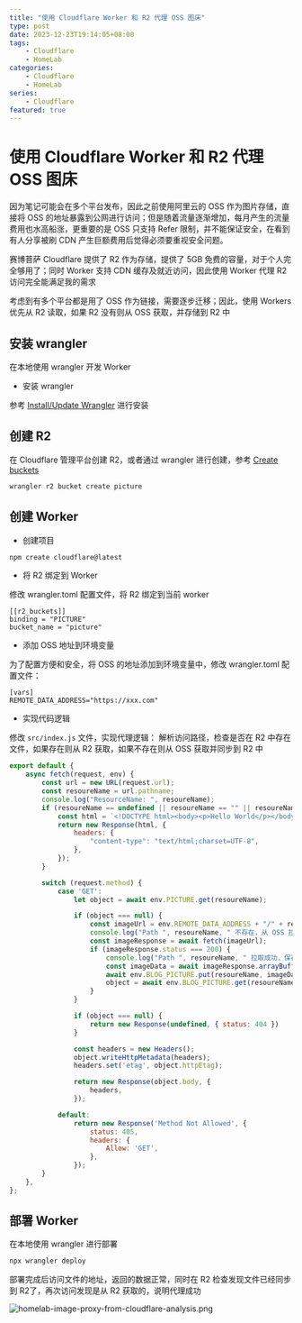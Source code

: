 ```yaml
---
title: "使用 Cloudflare Worker 和 R2 代理 OSS 图床"
type: post
date: 2023-12-23T19:14:05+08:00
tags:
    - Cloudflare
    - HomeLab
categories: 
    - Cloudflare
    - HomeLab
series: 
    - Cloudflare
featured: true  
---
```


# 使用 Cloudflare Worker 和 R2 代理 OSS 图床

因为笔记可能会在多个平台发布，因此之前使用阿里云的 OSS 作为图片存储，直接将 OSS 的地址暴露到公网进行访问；但是随着流量逐渐增加，每月产生的流量费用也水高船涨，更重要的是 OSS 只支持 Refer 限制，并不能保证安全，在看到有人分享被刷 CDN 产生巨额费用后觉得必须要重视安全问题。

赛博菩萨 Cloudflare 提供了 R2 作为存储，提供了 5GB 免费的容量，对于个人完全够用了；同时 Worker 支持 CDN 缓存及就近访问，因此使用 Worker 代理 R2 访问完全能满足我的需求

考虑到有多个平台都是用了 OSS 作为链接，需要逐步迁移；因此，使用 Workers 优先从 R2 读取，如果 R2 没有则从 OSS 获取，并存储到 R2 中

## 安装 wrangler

在本地使用 wrangler 开发 Worker

- 安装 wrangler

参考 [Install/Update Wrangler](https://developers.cloudflare.com/workers/wrangler/install-and-update/) 进行安装


## 创建 R2

在 Cloudflare 管理平台创建 R2，或者通过 wrangler 进行创建，参考 [Create buckets](https://developers.cloudflare.com/r2/buckets/create-buckets/)

```bash
wrangler r2 bucket create picture
```

## 创建 Worker 

- 创建项目

```bash
npm create cloudflare@latest
```

- 将 R2 绑定到 Worker

修改 wrangler.toml 配置文件，将 R2 绑定到当前 worker

```
[[r2_buckets]]
binding = "PICTURE"
bucket_name = "picture"
```

- 添加 OSS 地址到环境变量

为了配置方便和安全，将 OSS 的地址添加到环境变量中，修改 wrangler.toml 配置文件：

```
[vars]
REMOTE_DATA_ADDRESS="https://xxx.com"
```

- 实现代码逻辑

修改 `src/index.js` 文件，实现代理逻辑：
解析访问路径，检查是否在 R2 中存在文件，如果存在则从 R2 获取，如果不存在则从 OSS 获取并同步到 R2 中

```javascript
export default {
	async fetch(request, env) {
		const url = new URL(request.url);
		const resoureName = url.pathname;
		console.log("ResourceName: ", resoureName);
		if (resoureName == undefined || resoureName == "" || resoureName == "/") {
			const html = `<!DOCTYPE html><body><p>Hello World</p></body>`;
			return new Response(html, {
				headers: {
					"content-type": "text/html;charset=UTF-8",
				},
			});
		}

		switch (request.method) {
			case 'GET':
				let object = await env.PICTURE.get(resoureName);

				if (object === null) {
					const imageUrl = env.REMOTE_DATA_ADDRESS + "/" + resoureName;
					console.log("Path ", resoureName, " 不存在，从 OSS 拉取");
					const imageResponse = await fetch(imageUrl);
					if (imageResponse.status === 200) {
						console.log("Path ", resoureName, " 拉取成功，保存到 R2");
						const imageData = await imageResponse.arrayBuffer();
						await env.BLOG_PICTURE.put(resoureName, imageData);
						object = await env.BLOG_PICTURE.get(resoureName);
					}
				}

				if (object === null) {
					return new Response(undefined, { status: 404 })
				}

				const headers = new Headers();
				object.writeHttpMetadata(headers);
				headers.set('etag', object.httpEtag);

				return new Response(object.body, {
					headers,
				});

			default:
				return new Response('Method Not Allowed', {
					status: 405,
					headers: {
						Allow: 'GET',
					},
				});
		}
	},
};
```

## 部署 Worker 

在本地使用 wrangler 进行部署

```bash
npx wrangler deploy
```

部署完成后访问文件的地址，返回的数据正常，同时在 R2 检查发现文件已经同步到 R2了，再次访问发现是从 R2 获取的，说明代理成功

![homelab-image-proxy-from-cloudflare-analysis.png](https://img.hellowood.dev/picture/homelab-image-proxy-from-cloudflare-analysis.png)